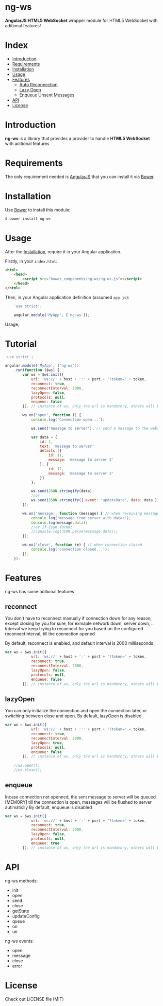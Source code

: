 ng-ws
============

**AngularJS HTML5 WebSocket** wrapper module for HTML5 WebSocket with aditional features!

# Index

  - [Introduction](#introduction)
  - [Requirements](#requirements)
  - [Installation](#installation)
  - [Usage](#usage)
  - [Features](#features)
    - [Auto Reconnection](#reconnect)
    - [Lazy Open](#lazyOpen)
    - [Enqueue Unsent Messages](#enqueue)
  - [API](#api)
  - [License](#license)

# Introduction


**ng-ws** is a library that provides a provider to handle **HTML5 WebSocket** with aditional features

# Requirements

The only requirement needed is [AngularJS](https://angularjs.org/) that you can install it via [Bower](http://bower.io/).

# Installation

Use [Bower](http://bower.io/) to install this module:

```bash
$ bower install ng-ws
```
# Usage

After the [Installation](#installation), require it in your Angular application.

Firstly, in your `index.html`:

```html
<html>
    <head>
        <script src="bower_components/ng-ws/ng-ws.js"></script>
    </head>
</html>
```

Then, in your Angular application definition (assumed `app.js`):

```javascript
    'use strict';

    angular.module('MyApp', ['ng-ws']);
```

Usage,

# Tutorial

```javascript
'use strict';

angular.module('MyApp', ['ng-ws'])
    .run(function ($ws) {
        var ws = $ws.init({
			url: 'ws://' + host + ':' + port + '?token=' + token,
			reconnect: true,
            reconnectInterval: 2000,
            lazyOpen: false,
            protocols: null,
            enqueue: false
		}); // instance of ws, only the url is mandatory, others will be with default values

        ws.on('open', function () {
            console.log('Connection open...');

            ws.send('message to server'); // send a message to the websocket server

            var data = {
                id: 1,
                text: 'message to server'
                details:[{
                    id: 11,
                    message: 'message to server 2'
                }, {
				    id: 12,
                    message: 'message to server 3'
				}]
            };

            ws.send(JSON.stringify(data);
			//or
			ws.send(JSON.stringify({ event: 'updateData', data: data }));
        });

        ws.on('message', function (message) { // when receiving message from server
            console.log('message from server with data:');
            console.log(message.data);
			//or if json format
			//console.log(JSON.parse(message.data));
        });

        ws.on('close', function (e) { // when connection closed
            console.log('connection closed...');
        });
    });
```

# Features

ng-ws has some aditional features

## reconnect

You don't have to reconnect manually if connection down for any reason, except closing by you for sure, for exmaple network down, server down, ..
Interval we keep trying to reconnect for you based on the configured reconnectInterval, till the connection opened

By default, reconnect is enabled, and default interval is 2000 milliseconds

```javascript
var ws = $ws.init({
			url: 'ws://' + host + ':' + port + '?token=' + token,
			reconnect: true,
            reconnectInterval: 2000,
            lazyOpen: false,
            protocols: null,
            enqueue: false
		}); // instance of ws, only the url is mandatory, others will be with default values
```

## lazyOpen

You can only initialize the connection and open the connection later, or switching between close and open.
By default, lazyOpen is disabled

```javascript
var ws = $ws.init({
			url: 'ws://' + host + ':' + port + '?token=' + token,
			reconnect: true,
            reconnectInterval: 2000,
            lazyOpen: true,
            protocols: null,
            enqueue: false
		}); // instance of ws, only the url is mandatory, others will be with default values
		
	//ws.open();
	//ws.close();
```

## enqueue

Incase connection not openned, the sent message to server will be queued [MEMORY] till the connection is open, messages will be flushed to server autimaticlly
By default, enqueue is disabled

```javascript
var ws = $ws.init({
			url: 'ws://' + host + ':' + port + '?token=' + token,
			reconnect: true,
            reconnectInterval: 2000,
            lazyOpen: false,
            protocols: null,
            enqueue: true
		}); // instance of ws, only the url is mandatory, others will be with default values
```


# API

ng-ws methods:

 - init
 - open
 - send
 - close
 - getState
 - updateConfig
 - queue
 - on
 - un
			
ng-ws events:

 - open
 - message
 - close
 - error
 

# License

Check out LICENSE file (MIT)
